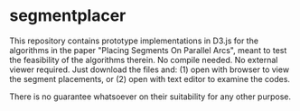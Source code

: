 # segmentplacer

This repository contains prototype implementations in D3.js for the algorithms in the paper "Placing Segments On Parallel Arcs", meant to test the
feasibility of the algorithms therein. No compile needed. No external viewer required. Just download the files and: (1) open with browser to view the segment placements, or (2) open with text editor to examine the codes.

There is no guarantee whatsoever on their suitability for any other purpose.
